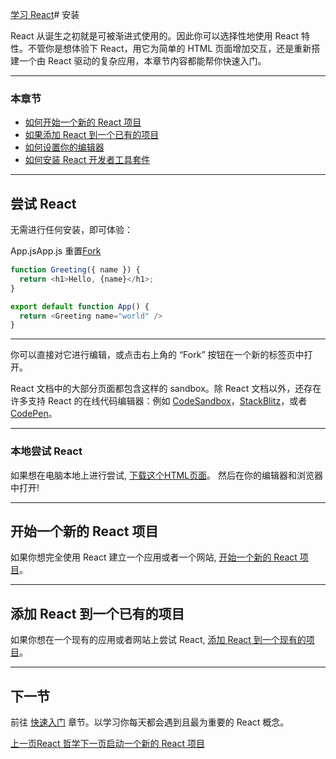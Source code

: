 [学习 React](https://zh-hans.react.dev/learn)# 安装

React 从诞生之初就是可被渐进式使用的。因此你可以选择性地使用 React 特性。不管你是想体验下 React，用它为简单的 HTML 页面增加交互，还是重新搭建一个由 React 驱动的复杂应用，本章节内容都能帮你快速入门。
***
### 本章节

* [如何开始一个新的 React 项目](https://zh-hans.react.dev/learn/start-a-new-react-project)
* [如果添加 React 到一个已有的项目](https://zh-hans.react.dev/learn/add-react-to-an-existing-project)
* [如何设置你的编辑器](https://zh-hans.react.dev/learn/editor-setup)
* [如何安装 React 开发者工具套件](https://zh-hans.react.dev/learn/react-developer-tools)
***
## 尝试 React

无需进行任何安装，即可体验：

App.jsApp.js 重置[Fork](https://codesandbox.io/api/v1/sandboxes/define?undefined&environment=create-react-app "Open in CodeSandbox")

```js
function Greeting({ name }) {
  return <h1>Hello, {name}</h1>;
}

export default function App() {
  return <Greeting name="world" />
}
```

***
你可以直接对它进行编辑，或点击右上角的 “Fork” 按钮在一个新的标签页中打开。

React 文档中的大部分页面都包含这样的 sandbox。除 React 文档以外，还存在许多支持 React 的在线代码编辑器：例如 [CodeSandbox](https://codesandbox.io/s/new)，[StackBlitz](https://stackblitz.com/fork/react)，或者 [CodePen](https://codepen.io/pen?template=QWYVwWN)。
***
### 本地尝试 React

如果想在电脑本地上进行尝试, [下载这个HTML页面](https://gist.githubusercontent.com/gaearon/0275b1e1518599bbeafcde4722e79ed1/raw/db72dcbf3384ee1708c4a07d3be79860db04bff0/example.html)。 然后在你的编辑器和浏览器中打开!
***
## 开始一个新的 React 项目

如果你想完全使用 React 建立一个应用或者一个网站, [开始一个新的 React 项目](https://zh-hans.react.dev/learn/start-a-new-react-project)。
***
## 添加 React 到一个已有的项目

如果你想在一个现有的应用或者网站上尝试 React, [添加 React 到一个现有的项目](https://zh-hans.react.dev/learn/add-react-to-an-existing-project)。
***
## 下一节

前往 [快速入门](https://zh-hans.react.dev/learn) 章节。以学习你每天都会遇到且最为重要的 React 概念。

[上一页React 哲学](https://zh-hans.react.dev/learn/thinking-in-react)[下一页启动一个新的 React 项目](https://zh-hans.react.dev/learn/start-a-new-react-project)